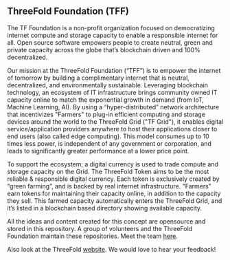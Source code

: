 ## ThreeFold Foundation (TFF)

The TF Foundation is a non-profit organization focused on democratizing internet compute and storage capacity to enable a responsible internet for all. Open source software empowers people to create neutral, green and private capacity across the globe that’s blockchain driven and 100% decentralized. 

Our mission at the ThreeFold Foundation (“TFF”) is to empower the internet of tomorrow by building a complimentary internet that is neutral, decentralized, and environmentally sustainable. Leveraging blockchain technology, an ecosystem of IT infrastructure brings community owned IT capacity online to match the exponential growth in demand (from IoT, Machine Learning, AI). By using a “hyper-distributed” network architecture that incentivizes "Farmers" to plug-in efficient computing and storage devices around the world to the ThreeFold Grid ("TF Grid"),  it enables digital service/application providers anywhere to host their applications closer to end users (also called edge computing). This model consumes up to 10 times less power, is independent of any government or corporation, and leads to significantly greater performance at a lower price point. 

To support the ecosystem, a digital currency is used to trade compute and storage capacity on the Grid.  The ThreeFold Token aims to be the most reliable & responsible digital currency. Each token is exclusively created by “green farming”, and is backed by real internet infrastructure.
"Farmers" earn tokens for maintaining their capacity online, in addition to the capacity they sell. This farmed capacity automatically enters the ThreeFold Grid, and it’s listed in a blockchain based directory showing available capacity.


All the ideas and content created for this concept are opensource and stored in this repository.
A group of volunteers and the ThreeFold Foundation maintain these repositories. Meet the team [here]( https://threefold.io/team/).

Also look at the ThreeFold [website](https://threefold.io/). We would love to hear your feedback!
